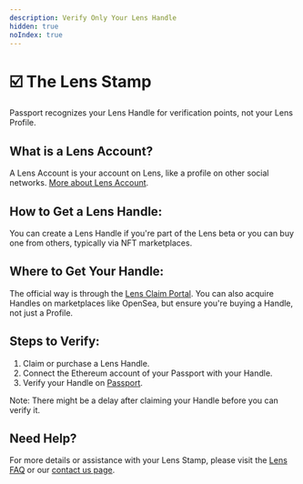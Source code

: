 ```yaml
---
description: Verify Only Your Lens Handle
hidden: true
noIndex: true
---
```


# ☑️ The Lens Stamp

Passport recognizes your Lens Handle for verification points, not your Lens Profile.

## What is a Lens Account?

A Lens Account is your account on Lens, like a profile on other social networks. [More about Lens Account](https://dev-preview.lens.xyz/docs/concepts/account).

## How to Get a Lens Handle:

You can create a Lens Handle if you're part of the Lens beta or you can buy one from others, typically via NFT marketplaces.

## Where to Get Your Handle:

The official way is through the [Lens Claim Portal](https://onboarding.lens.xyz/). You can also acquire Handles on marketplaces like OpenSea, but ensure you're buying a Handle, not just a Profile.

## Steps to Verify:

1. Claim or purchase a Lens Handle.
2. Connect the Ethereum account of your Passport with your Handle.
3. Verify your Handle on [Passport](https://app.passport.xyz/).

Note: There might be a delay after claiming your Handle before you can verify it.

## Need Help?

For more details or assistance with your Lens Stamp, please visit the [Lens FAQ](https://www.lens.xyz/faq) or our [contact us page](the-lens-stamp.md#need-help).

